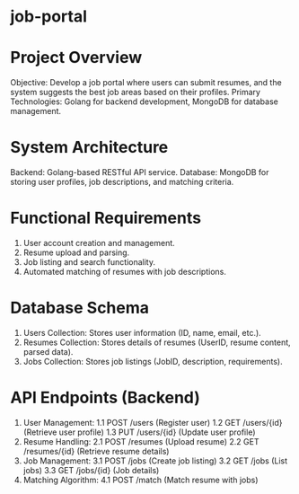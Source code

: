 # job-portal
# Project Overview
Objective: Develop a job portal where users can submit resumes, and the system suggests the best job areas based on their profiles.
Primary Technologies: Golang for backend development, MongoDB for database management.

# System Architecture
Backend: Golang-based RESTful API service.
Database: MongoDB for storing user profiles, job descriptions, and matching criteria.

# Functional Requirements
1.	User account creation and management.
2.	Resume upload and parsing.
3.	Job listing and search functionality.
4.	Automated matching of resumes with job descriptions.

# Database Schema
1.	Users Collection: Stores user information (ID, name, email, etc.).
2.	Resumes Collection: Stores details of resumes (UserID, resume content, parsed data).
3.	Jobs Collection: Stores job listings (JobID, description, requirements).

# API Endpoints (Backend)
1.	User Management:
1.1	POST /users (Register user)
1.2	GET /users/{id} (Retrieve user profile)
1.3	PUT /users/{id} (Update user profile)
2.	Resume Handling:
2.1	POST /resumes (Upload resume)
2.2	GET /resumes/{id} (Retrieve resume details)
3.	Job Management:
3.1	POST /jobs (Create job listing)
3.2	GET /jobs (List jobs)
3.3	GET /jobs/{id} (Job details)
4.	Matching Algorithm:
4.1	POST /match (Match resume with jobs)

